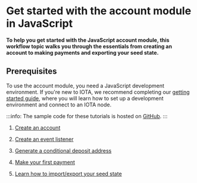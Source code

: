 # Get started with the account module in JavaScript

**To help you get started with the JavaScript account module, this workflow topic walks you through the essentials from creating an account to making payments and exporting your seed state.**

## Prerequisites

To use the account module, you need a JavaScript development environment. If you're new to IOTA, we recommend completing our [getting started guide](root://client-libraries/1.0/getting-started/js-quickstart.md), where you will learn how to set up a development environment and connect to an IOTA node.

:::info:
The sample code for these tutorials is hosted on [GitHub](https://github.com/iota-community/account-module).
:::

1. [Create an account](../tutorials/js/create-account.md)

2. [Create an event listener](../tutorials/js/listen-to-events.md)

3. [Generate a conditional deposit address](../tutorials/js/generate-cda.md)

3. [Make your first payment](../tutorials/js/make-payment.md)

4. [Learn how to import/export your seed state](../tutorials/js/export-seed-state.md)
